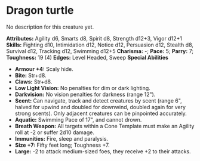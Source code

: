 # Dragon turtle

No description for this creature yet.

**Attributes:** Agility d6, Smarts d8, Spirit d8, Strength d12+3, Vigor
d12+1
**Skills:** Fighting d10, Intimidation d12, Notice d12, Persuasion d12,
Stealth d8, Survival d12, Tracking d12, Swimming d12+5
**Charisma:** -; **Pace:** 5; **Parry:** 7; **Toughness:** 19 (4)
**Edges:** Level Headed, Sweep
**Special Abilities**

- **Armour +4:** Scaly hide.
- **Bite:** Str+d8.
- **Claws:** Str+d8.
- **Low Light Vision:** No penalties for dim or dark lighting.
- **Darkvision:** No vision penalties for darkness (range 12").
- **Scent:** Can navigate, track and detect creatures by scent (range
6", halved for upwind and doubled for downwind, doubled again for very
strong scents). Only adjacent creatures can be pinpointed accurately.
- **Aquatic:** Swimming Pace of 17", and cannot drown.
- **Breath Weapon:** All targets within a Cone Template must make an
Agility roll at -2 or suffer 2d10 damage.
- **Immunities:** Fire, sleep and paralysis.
- **Size +7:** Fifty feet long; Toughness +7.
- **Large:** -2 to attack medium-sized foes, they receive +2 to their
attacks.
